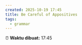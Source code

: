 ```yaml
---
created: 2025-10-19 17:45
title: Be Careful of Appositives
tags:
  - grammar
---
```




⏰ **Waktu dibuat:** 17:45